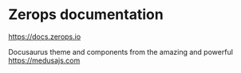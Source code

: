 # Zerops documentation

https://docs.zerops.io

Docusaurus theme and components from the amazing and powerful https://medusajs.com

